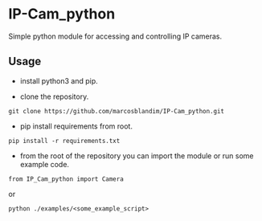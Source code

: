 
# IP-Cam_python

Simple python module for accessing and controlling IP cameras.

## Usage

* install python3 and pip.

* clone the repository.

```shell
git clone https://github.com/marcosblandim/IP-Cam_python.git
```

* pip install requirements from root.

```shell
pip install -r requirements.txt
```

* from the root of the repository you can import the module or run some example code.

```shell
from IP_Cam_python import Camera
```

or

```shell
python ./examples/<some_example_script>
```
